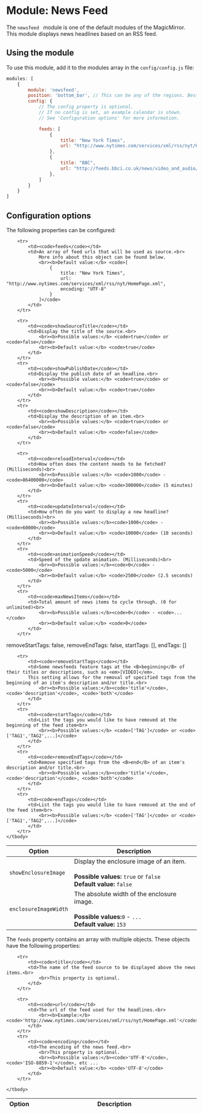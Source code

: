 # Module: News Feed
The `newsfeed ` module is one of the default modules of the MagicMirror.
This module displays news headlines based on an RSS feed.

## Using the module

To use this module, add it to the modules array in the `config/config.js` file:
````javascript
modules: [
	{
		module: 'newsfeed',
		position: 'bottom_bar',	// This can be any of the regions. Best results in center regions.
		config: {
			// The config property is optional.
			// If no config is set, an example calendar is shown.
			// See 'Configuration options' for more information.

			feeds: [
				{
					title: "New York Times",
					url: "http://www.nytimes.com/services/xml/rss/nyt/HomePage.xml",
				},
				{
					title: "BBC",
					url: "http://feeds.bbci.co.uk/news/video_and_audio/news_front_page/rss.xml?edition=uk",
				},
			]
		}
	}
]
````

## Configuration options

The following properties can be configured:


<table width="100%">
	<!-- why, markdown... -->
	<thead>
		<tr>
			<th>Option</th>
			<th width="100%">Description</th>
		</tr>
	<thead>
	<tbody>

		<tr>
			<td><code>feeds</code></td>
			<td>An array of feed urls that will be used as source.<br>
				More info about this object can be found below.
				<br><b>Default value:</b> <code>[
					{
						title: "New York Times",
						url: "http://www.nytimes.com/services/xml/rss/nyt/HomePage.xml",
						encoding: "UTF-8"
					}
				]</code>
			</td>
		</tr>

		<tr>
			<td><code>showSourceTitle</code></td>
			<td>Display the title of the source.<br>
				<br><b>Possible values:</b> <code>true</code> or <code>false</code>
				<br><b>Default value:</b> <code>true</code>
			</td>
		</tr>
		<tr>
			<td><code>showPublishDate</code></td>
			<td>Display the publish date of an headline.<br>
				<br><b>Possible values:</b> <code>true</code> or <code>false</code>
				<br><b>Default value:</b> <code>true</code>
			</td>
		</tr>
		<tr>
			<td><code>showDescription</code></td>
			<td>Display the description of an item.<br>
				<br><b>Possible values:</b> <code>true</code> or <code>false</code>
				<br><b>Default value:</b> <code>false</code>
			</td>
		</tr>
   <tr>
     <td><code>showEnclosureImage</code></td>
     <td>Display the enclosure image of an item.<br>
       <br><b>Possible values:</b> <code>true</code> or <code>false</code>
       <br><b>Default value:</b> <code>false</code>
     </td>
   </tr>

		<tr>
			<td><code>reloadInterval</code></td>
			<td>How often does the content needs to be fetched? (Milliseconds)<br>
				<br><b>Possible values:</b> <code>1000</code> - <code>86400000</code>
				<br><b>Default value:</b> <code>300000</code> (5 minutes)
			</td>
		</tr>
		<tr>
			<td><code>updateInterval</code></td>
			<td>How often do you want to display a new headline? (Milliseconds)<br>
				<br><b>Possible values:</b><code>1000</code> - <code>60000</code>
				<br><b>Default value:</b> <code>10000</code> (10 seconds)
			</td>
		</tr>
		<tr>
			<td><code>animationSpeed</code></td>
			<td>Speed of the update animation. (Milliseconds)<br>
				<br><b>Possible values:</b><code>0</code> - <code>5000</code>
				<br><b>Default value:</b> <code>2500</code> (2.5 seconds)
			</td>
		</tr>
		<tr>
			<td><code>maxNewsItems</code></td>
			<td>Total amount of news items to cycle through. (0 for unlimited)<br>
				<br><b>Possible values:</b><code>0</code> - <code>...</code>
				<br><b>Default value:</b> <code>0</code>
			</td>
		</tr>
   <tr>
     <td><code>enclosureImageWidth</code></td>
     <td>The absolute width of the enclosure image.<br>
        <br><b>Possible values:</b><code>0</code> - <code>...</code>
        <br><b>Default value:</b> <code>153</code>
     </td>
   </tr>
			removeStartTags: false,
		removeEndTags: false,
		startTags: [],
		endTags: []


		<tr>
			<td><code>removeStartTags</code></td>
			<td>Some newsfeeds feature tags at the <B>beginning</B> of their titles or descriptions, such as <em>[VIDEO]</em>.
			This setting allows for the removal of specified tags from the beginning of an item's description and/or title.<br>
				<br><b>Possible values:</b><code>'title'</code>, <code>'description'</code>, <code>'both'</code>
			</td>
		</tr>
		<tr>
			<td><code>startTags</code></td>
			<td>List the tags you would like to have removed at the beginning of the feed item<br>
				<br><b>Possible values:</b> <code>['TAG']</code> or <code>['TAG1','TAG2',...]</code>
			</td>
		</tr>
		<tr>
			<td><code>removeEndTags</code></td>
			<td>Remove specified tags from the <B>end</B> of an item's description and/or title.<br>
				<br><b>Possible values:</b><code>'title'</code>, <code>'description'</code>, <code>'both'</code>
			</td>
		</tr>
		<tr>
			<td><code>endTags</code></td>
			<td>List the tags you would like to have removed at the end of the feed item<br>
				<br><b>Possible values:</b> <code>['TAG']</code> or <code>['TAG1','TAG2',...]</code>
			</td>
		</tr>
	</tbody>
</table>

The `feeds` property contains an array with multiple objects. These objects have the following properties:

<table width="100%">
	<!-- why, markdown... -->
	<thead>
		<tr>
			<th>Option</th>
			<th width="100%">Description</th>
		</tr>
	<thead>
	<tbody>

		<tr>
			<td><code>title</code></td>
			<td>The name of the feed source to be displayed above the news items.<br>
				<br>This property is optional.
			</td>
		</tr>

		<tr>
			<td><code>url</code></td>
			<td>The url of the feed used for the headlines.<br>
				<br><b>Example:</b> <code>'http://www.nytimes.com/services/xml/rss/nyt/HomePage.xml'</code>
			</td>
		</tr>
		<tr>
			<td><code>encoding</code></td>
			<td>The encoding of the news feed.<br>
				<br>This property is optional.
				<br><b>Possible values:</b><code>'UTF-8'</code>, <code>'ISO-8859-1'</code>, etc ...
				<br><b>Default value:</b> <code>'UTF-8'</code>
			</td>
		</tr>

	</tbody>
</table>
